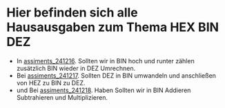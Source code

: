 # Hier befinden sich alle Hausausgaben zum Thema HEX BIN DEZ

- In [assiments_241216](assiments_241216.txt). Sollten wir in BIN hoch und runter zählen zusätzlich BIN wieder in DEZ Umrechnen.
- Bei [assiments_241217](assiments_241217.txt). Sollten DEZ in BIN umwandeln und anschließen von HEZ zu BIN zu DEZ.
- und Bei [assiments_241218](assiments_241218.txt). Haben Sollten wir in BIN Addieren Subtrahieren und Multiplizieren.
